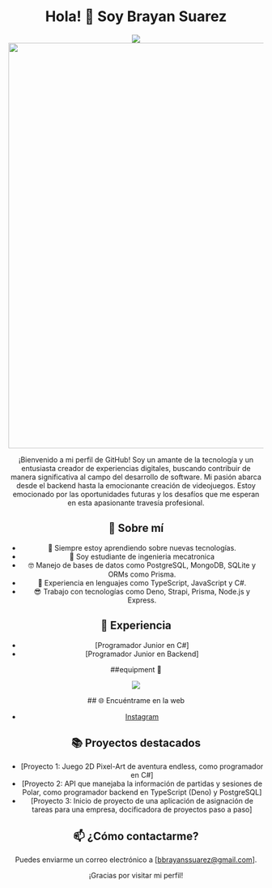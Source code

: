 <div align="center"><h1>Hola! 👋 Soy Brayan Suarez</h1></div>

<div align="center"> 
<img src="https://cdn.discordapp.com/attachments/1138547567253266484/1216751798413693039/image.png?ex=6601876a&is=65ef126a&hm=3e29ba9cfb0db7291c1be90172393abbf3aafc3acc992dd50858723ec86cda52&" >
<img src="https://i.pinimg.com/564x/38/0c/f9/380cf93c6fab259927f845f6045e7e95.jpg" width="800">

¡Bienvenido a mi perfil de GitHub! Soy un amante de la tecnología y un entusiasta creador de experiencias digitales, buscando contribuir de manera significativa al campo del desarrollo de software. Mi pasión abarca desde el backend hasta la emocionante creación de videojuegos. Estoy emocionado por las oportunidades futuras y los desafíos que me esperan en esta apasionante travesía profesional.

## 🚀 Sobre mí

- 🌱 Siempre estoy aprendiendo sobre nuevas tecnologías.
- 🤨 Soy estudiante de ingenieria mecatronica
- 🤓 Manejo de bases de datos como PostgreSQL, MongoDB, SQLite y ORMs como Prisma.
- 🫡 Experiencia en lenguajes como TypeScript, JavaScript y C#.
- 😎 Trabajo con tecnologías como Deno, Strapi, Prisma, Node.js y Express.

## 💼 Experiencia

- [Programador Junior en C#]
- [Programador Junior en Backend]


##equipment 💙

<p align="center">
  <a href="https://skillicons.dev">
    <img src="https://skillicons.dev/icons?i=aws,azure,apollo,cs,css,deno,docker,dotnet,express,figma,firebase,git,github,graphql,html,js,kubernetes,linux,mongodb,mysql,nextjs,nodejs,postgres,planetscale,postman,py,react,rust,redux,supabase,selenium,tailwind,ts,vercel,visualstudio,vscode&perline=12" />
  </a>
</p>
## 🌐 Encuéntrame en la web

- [Instagram](https://www.instagram.com/bdjsn09/?next=%2F)

## 📚 Proyectos destacados

- [Proyecto 1: Juego 2D Pixel-Art de aventura endless, como programador en C#]
- [Proyecto 2: API que manejaba la información de partidas y sesiones de Polar, como programador backend en TypeScript (Deno) y PostgreSQL]
- [Proyecto 3: Inicio de proyecto de una aplicación de asignación de tareas para una empresa, docificadora de proyectos paso a paso]

## 📫 ¿Cómo contactarme?

Puedes enviarme un correo electrónico a [bbrayanssuarez@gmail.com].

¡Gracias por visitar mi perfil!

